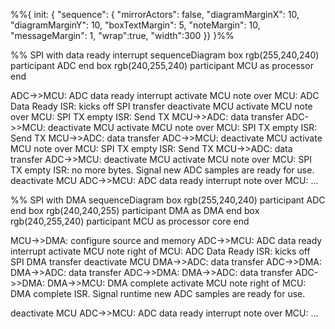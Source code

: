%%{
  init: {
    "sequence": {
        "mirrorActors": false,
        "diagramMarginX": 10,
        "diagramMarginY": 10,
        "boxTextMargin": 5,
        "noteMargin": 10,
        "messageMargin": 1,
        "wrap":true,
        "width":300
    }}
}%%

%% SPI with data ready interrupt
sequenceDiagram
    box rgb(255,240,240)
        participant ADC
    end 
    box rgb(240,255,240)
        participant MCU as processor
    end 

ADC->>MCU: ADC data ready interrupt 
activate MCU
note over MCU: ADC Data Ready ISR: kicks off SPI transfer
deactivate MCU
activate MCU
note over MCU: SPI TX empty ISR: Send TX
MCU->>ADC: data transfer
ADC->>MCU: 
deactivate MCU
activate MCU
note over MCU: SPI TX empty ISR: Send TX
MCU->>ADC: data transfer
ADC->>MCU: 
deactivate MCU
activate MCU
note over MCU: SPI TX empty ISR: Send TX
MCU->>ADC: data transfer
ADC->>MCU: 
deactivate MCU
activate MCU
note over MCU: SPI TX empty ISR: no more bytes. Signal new ADC samples are ready for use.
deactivate MCU
ADC->>MCU: ADC data ready interrupt 
note over MCU: ...



%% SPI with DMA
sequenceDiagram
    box rgb(255,240,240)
        participant ADC
    end 
    box rgb(240,240,255)
        participant DMA as DMA
    end 
    box rgb(240,255,240)
        participant MCU as processor core
    end 

MCU->>DMA: configure source and memory
ADC->>MCU: ADC data ready interrupt 
activate MCU
note right of MCU: ADC Data Ready ISR: kicks off SPI DMA transfer
deactivate MCU
DMA->>ADC: data transfer
ADC->>DMA: 
DMA->>ADC: data transfer
ADC->>DMA: 
DMA->>ADC: data transfer
ADC->>DMA: 
DMA->>MCU: DMA complete
activate MCU
note right of MCU: DMA complete ISR. Signal runtime new ADC samples are ready for use.

deactivate MCU
ADC->>MCU: ADC data ready interrupt 
note over MCU: ...
